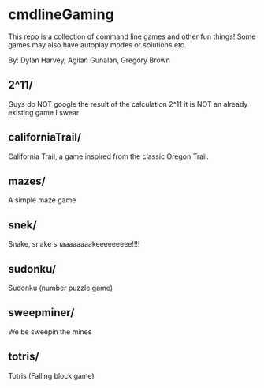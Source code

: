 # cmdlineGaming
This repo is a collection of command line games and other fun things! 
Some games may also have autoplay modes or solutions etc.

By: Dylan Harvey, Agilan Gunalan, Gregory Brown

## 2^11/
Guys do NOT google the result of the calculation 2^11 it is NOT an already existing game I swear
## californiaTrail/
California Trail, a game inspired from the classic Oregon Trail.
## mazes/
A simple maze game
## snek/
Snake, snake snaaaaaaaakeeeeeeeee!!!!
## sudonku/
Sudonku (number puzzle game)
## sweepminer/
We be sweepin the mines
## totris/
Totris (Falling block game)